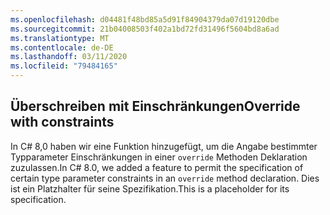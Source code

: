 ```yaml
---
ms.openlocfilehash: d04481f48bd85a5d91f84904379da07d19120dbe
ms.sourcegitcommit: 21b04008503f402a1bd72fd31496f5604bd8a6ad
ms.translationtype: MT
ms.contentlocale: de-DE
ms.lasthandoff: 03/11/2020
ms.locfileid: "79484165"
---
```

## <a name="override-with-constraints"></a><span data-ttu-id="12958-101">Überschreiben mit Einschränkungen</span><span class="sxs-lookup"><span data-stu-id="12958-101">Override with constraints</span></span>

<span data-ttu-id="12958-102">In C# 8,0 haben wir eine Funktion hinzugefügt, um die Angabe bestimmter Typparameter Einschränkungen in einer `override` Methoden Deklaration zuzulassen.</span><span class="sxs-lookup"><span data-stu-id="12958-102">In C# 8.0, we added a feature to permit the specification of certain type parameter constraints in an `override` method declaration.</span></span> <span data-ttu-id="12958-103">Dies ist ein Platzhalter für seine Spezifikation.</span><span class="sxs-lookup"><span data-stu-id="12958-103">This is a placeholder for its specification.</span></span>
